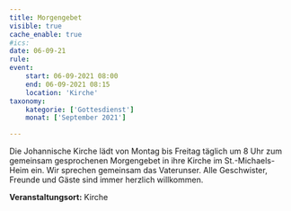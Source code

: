 ```yaml
---
title: Morgengebet
visible: true
cache_enable: true
#ics: 
date: 06-09-21
rule: 
event:
	start: 06-09-2021 08:00
	end: 06-09-2021 08:15
	location: 'Kirche'
taxonomy:
	kategorie: ['Gottesdienst']
	monat: ['September 2021']

---
```

Die Johannische Kirche lädt von Montag bis Freitag täglich um 8 Uhr zum gemeinsam gesprochenen Morgengebet in ihre Kirche im St.-Michaels-Heim ein. Wir sprechen gemeinsam das Vaterunser. Alle Geschwister, Freunde und Gäste sind immer herzlich willkommen.



**Veranstaltungsort:** Kirche

